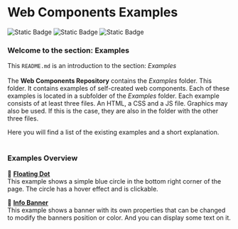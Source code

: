 # Web Components Examples

![Static Badge](https://img.shields.io/badge/Uses%20HTML5-%23525252?style=plastic&logo=html5&logoColor=%2333bbff&label=%20&labelColor=%23525252&link=https%3A%2F%2Fgithub.com%2Fpraetoriani)
![Static Badge](https://img.shields.io/badge/Uses%20CSS3-%23525252?style=plastic&logo=css3&logoColor=%2333CC33&label=%20&labelColor=%23525252&link=https%3A%2F%2Fgithub.com%2Fpraetoriani)
![Static Badge](https://img.shields.io/badge/Uses%20Javascript-%23525252?style=plastic&logo=javascript&logoColor=%23ffd633&label=%20&labelColor=%23525252&link=https%3A%2F%2Fgithub.com%2Fpraetoriani)


### Welcome to the section: Examples


This <code>README.md</code> is an introduction to the section: *Examples*
<br><br>
The **Web Components Repository** contains the *Examples* folder. This folder. It contains examples of self-created web components. Each of these examples is located in a subfolder of the *Examples* folder. Each example consists of at least three files. An HTML, a CSS and a JS file. Graphics may also be used. If this is the case, they are also in the folder with the other three files.

Here you will find a list of the existing examples and a short explanation.
<br><br>

### Examples Overview

:pushpin: [**Floating Dot**](https://github.com/praetoriani/Web-Components/tree/main/Examples/floating-dot) <br>
This example shows a simple blue circle in the bottom right corner of the page. The circle has a hover effect and is clickable.

:pushpin: [**Info Banner**](https://github.com/praetoriani/Web-Components/tree/main/Examples/info-banner) <br>
This example shows a banner with its own properties that can be changed to modify the banners position or color. And you can display some text on it.
